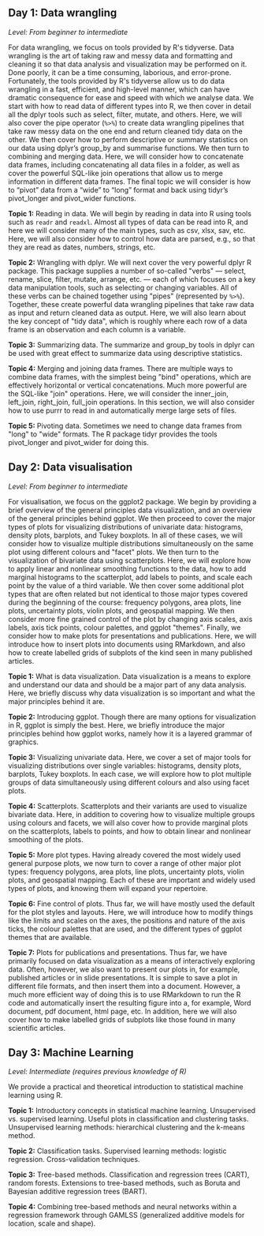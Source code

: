 ## Day 1: Data wrangling

*Level: From beginner to intermediate*

For data wrangling, we focus on tools provided by R's tidyverse. Data wrangling is the art of taking raw and messy data and formatting and cleaning it so that data analysis and visualization may be performed on it. Done poorly, it can be a time consuming, laborious, and error-prone. Fortunately, the tools provided by R's tidyverse allow us to do data wrangling in a fast, efficient, and high-level manner, which can have dramatic consequence for ease and speed with which we analyse data. We start with how to read data of different types into R, we then cover in detail all the dplyr tools such as select, filter, mutate, and others. Here, we will also cover the pipe operator (`%>%`) to create data wrangling pipelines that take raw messy data on the one end and return cleaned tidy data on the other. We then cover how to perform descriptive or summary statistics on our data using dplyr’s group_by and summarise functions. We then turn to combining and merging data. Here, we will consider how to concatenate data frames, including concatenating all data files in a folder, as well as cover the powerful SQL-like join operations that allow us to merge information in different data frames. The final topic we will consider is how to “pivot” data from a “wide” to “long” format and back using tidyr’s pivot_longer and pivot_wider functions.

**Topic 1:** Reading in data. We will begin by reading in data into R using tools such as `readr` and `readxl`. Almost all types of data can be read into R, and here we will consider many of the main types, such as csv, xlsx, sav, etc. Here, we will also consider how to control how data are parsed, e.g., so that they are read as dates, numbers, strings, etc.

**Topic 2:** Wrangling with dplyr. We will next cover the very powerful dplyr R package. This package supplies a number of so-called "verbs" — select, rename, slice, filter, mutate, arrange, etc. — each of which focuses on a key data manipulation tools, such as selecting or changing variables. All of these verbs can be chained together using "pipes" (represented by `%>%`). Together, these create powerful data wrangling pipelines that take raw data as input and return cleaned data as output. Here, we will also learn about the key concept of "tidy data", which is roughly where each row of a data frame is an observation and each column is a variable.

**Topic 3:** Summarizing data. The summarize and group_by tools in dplyr can be used with great effect to summarize data using descriptive statistics.

**Topic 4:** Merging and joining data frames. There are multiple ways to combine data frames, with the simplest being "bind" operations, which are effectively horizontal or vertical concatenations. Much more powerful are the SQL-like "join" operations. Here, we will consider the inner_join, left_join, right_join, full_join operations. In this section, we will also consider how to use purrr to read in and automatically merge large sets of files.

**Topic 5:** Pivoting data. Sometimes we need to change data frames from "long" to "wide" formats. The R package tidyr provides the tools pivot_longer and pivot_wider for doing this.

## Day 2: Data visualisation

*Level: From beginner to intermediate*

For visualisation, we focus on the ggplot2 package. We begin by providing a brief overview of the general principles data visualization, and an overview of the general principles behind ggplot. We then proceed to cover the major types of plots for visualizing distributions of univariate data: histograms, density plots, barplots, and Tukey boxplots. In all of these cases, we will consider how to visualize multiple distributions simultaneously on the same plot using different colours and "facet" plots. We then turn to the visualization of bivariate data using scatterplots. Here, we will explore how to apply linear and nonlinear smoothing functions to the data, how to add marginal histograms to the scatterplot, add labels to points, and scale each point by the value of a third variable. We then cover some additional plot types that are often related but not identical to those major types covered during the beginning of the course: frequency polygons, area plots, line plots, uncertainty plots, violin plots, and geospatial mapping. We then consider more fine grained control of the plot by changing axis scales, axis labels, axis tick points, colour palettes, and ggplot "themes". Finally, we consider how to make plots for presentations and publications. Here, we will introduce how to insert plots into documents using RMarkdown, and also how to create labelled grids of subplots of the kind seen in many published articles.

**Topic 1:** What is data visualization. Data visualization is a means to explore and understand our data and should be a major part of any data analysis. Here, we briefly discuss why data visualization is so important and what the major principles behind it are.

**Topic 2:** Introducing ggplot. Though there are many options for visualization in R, ggplot is simply the best. Here, we briefly introduce the major principles behind how ggplot works, namely how it is a layered grammar of graphics.

**Topic 3:** Visualizing univariate data. Here, we cover a set of major tools for visualizing distributions over single variables: histograms, density plots, barplots, Tukey boxplots. In each case, we will explore how to plot multiple groups of data simultaneously using different colours and also using facet plots.

**Topic 4:** Scatterplots. Scatterplots and their variants are used to visualize bivariate data. Here, in addition to covering how to visualize multiple groups using colours and facets, we will also cover how to provide marginal plots on the scatterplots, labels to points, and how to obtain linear and nonlinear smoothing of the plots.

**Topic 5:** More plot types. Having already covered the most widely used general purpose plots, we now turn to cover a range of other major plot types: frequency polygons, area plots, line plots, uncertainty plots, violin plots, and geospatial mapping. Each of these are important and widely used types of plots, and knowing them will expand your repertoire.

**Topic 6:** Fine control of plots. Thus far, we will have mostly used the default for the plot styles and layouts. Here, we will introduce how to modify things like the limits and scales on the axes, the positions and nature of the axis ticks, the colour palettes that are used, and the different types of ggplot themes that are available.

**Topic 7:** Plots for publications and presentations. Thus far, we have primarily focused on data visualization as a means of interactively exploring data. Often, however, we also want to present our plots in, for example, published articles or in slide presentations. It is simple to save a plot in different file formats, and then insert them into a document. However, a much more efficient way of doing this is to use RMarkdown to run the R code and automatically insert the resulting figure into a, for example, Word document, pdf document, html page, etc. In addition, here we will also cover how to make labelled grids of subplots like those found in many scientific articles.

## Day 3: Machine Learning

*Level: Intermediate (requires previous knowledge of R)*

We provide a practical and theoretical introduction to statistical machine learning using R.

**Topic 1:** Introductory concepts in statistical machine learning. Unsupervised vs. supervised learning. Useful plots in classification and clustering tasks. Unsupervised learning methods: hierarchical clustering and the k-means method.

**Topic 2:** Classification tasks. Supervised learning methods: logistic regression. Cross-validation techniques.

**Topic 3:** Tree-based methods. Classification and regression trees (CART), random forests. Extensions to tree-based methods, such as Boruta and Bayesian additive regression trees (BART).

**Topic 4:** Combining tree-based methods and neural networks within a regression framework through GAMLSS (generalized additive models for location, scale and shape).
